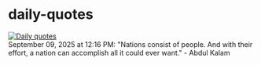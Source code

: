 # daily-quotes
[![Daily quotes](https://github.com/ceepu8/daily-quotes/actions/workflows/daily-quote.yml/badge.svg)](https://github.com/ceepu8/daily-quotes/actions/workflows/daily-quote.yml)<br/>
September 09, 2025 at 12:16 PM: "Nations consist of people. And with their effort, a nation can accomplish all it could ever want." - Abdul Kalam
